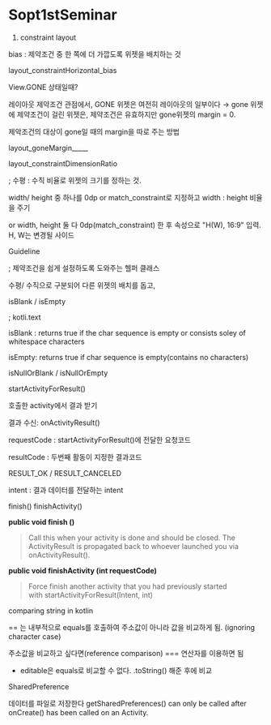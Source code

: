 # Sopt1stSeminar
1. constraint layout

bias : 제약조건 중 한 쪽에 더 가깝도록 위젯을 배치하는 것

layout_constraintHorizontal_bias

View.GONE 상태일때?

레이아웃 제약조건 관점에서, GONE 위젯은 여전히 레이아웃의 일부이다 → gone 위젯에 제약조건이 걸린 위젯은, 제약조건은 유효하지만 gone위젯의 margin = 0. 

제악조건의 대상이 gone일 때의 margin을 따로 주는 방법

layout_goneMargin_____

layout_constraintDimensionRatio

; 수평 : 수직 비율로 위젯의 크기를 정하는 것. 

width/ height 중 하나를 0dp or match_constraint로 지정하고 width : height 비율을 주기 

or width, height 둘 다 0dp(match_constraint) 한 후 속성으로 "H(W), 16:9" 입력. H, W는 변경될 사이드

Guideline

; 제약조건을 쉽게 설정하도록 도와주는 헬퍼 클래스

수평/ 수직으로 구분되어 다른 위젯의 배치를 돕고, 

isBlank / isEmpty

; kotli.text

isBlank :  returns true if the char sequence is empty or consists soley of whitespace characters

isEmpty: returns true if char sequence is empty(contains no characters)

isNullOrBlank / isNullOrEmpty

startActivityForResult()

호출한 activity에서 결과 받기

결과 수신: onActivityResult()

requestCode : startActivityForResult()에 전달한 요청코드

resultCode : 두번째 활동이 지정한 결과코드 

RESULT_OK / RESULT_CANCELED

intent : 결과 데이터를 전달하는 intent

finish() finishActivity()

**public void finish ()**

> Call this when your activity is done and should be closed. The ActivityResult is propagated back to whoever launched you via onActivityResult().

**public void finishActivity (int requestCode)**

> Force finish another activity that you had previously started with startActivityForResult(Intent, int)

comparing string in kotlin

== 는 내부적으로 equals를 호출하여 주소값이 아니라 값을 비교하게 됨. (ignoring character case)

주소값을 비교하고 싶다면(reference comparison) === 연산자를 이용하면 됨 

- editable은 equals로 비교할 수 없다. .toString() 해준 후에 비교

SharedPreference

데이터를 파일로 저장한다
getSharedPreferences() can only be called after onCreate() has been called on an Activity.
